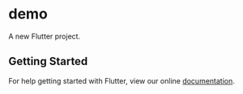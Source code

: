 # demo

A new Flutter project.

## Getting Started

For help getting started with Flutter, view our online
[documentation](https://flutter.io/).

